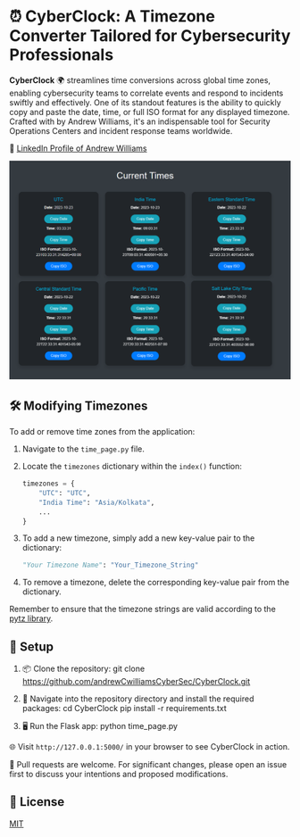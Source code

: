 # ⏰ CyberClock: A Timezone Converter Tailored for Cybersecurity Professionals

**CyberClock** 🌍 streamlines time conversions across global time zones, enabling cybersecurity teams to correlate events and respond to incidents swiftly and effectively. One of its standout features is the ability to quickly copy and paste the date, time, or full ISO format for any displayed timezone. Crafted with by Andrew Williams, it's an indispensable tool for Security Operations Centers and incident response teams worldwide.

🔗 [LinkedIn Profile of Andrew Williams](https://www.linkedin.com/in/andrew-c-williams/)

![CyberClock Screenshot](https://github.com/andrewCwilliamsCyberSec/CyberClock/raw/main/dashboard_screenshot.png)

## 🛠️ Modifying Timezones

To add or remove time zones from the application:

1. Navigate to the `time_page.py` file.
2. Locate the `timezones` dictionary within the `index()` function:
    ```python
    timezones = {
        "UTC": "UTC",
        "India Time": "Asia/Kolkata",
        ...
    }
    ```

3. To add a new timezone, simply add a new key-value pair to the dictionary:
    ```python
    "Your Timezone Name": "Your_Timezone_String"
    ```

4. To remove a timezone, delete the corresponding key-value pair from the dictionary.

Remember to ensure that the timezone strings are valid according to the [pytz library](https://pythonhosted.org/pytz/#available-time-zones).

## 🚀 Setup

1. 📦 Clone the repository:
   git clone https://github.com/andrewCwilliamsCyberSec/CyberClock.git

2. 🔧 Navigate into the repository directory and install the required packages:
  cd CyberClock
  pip install -r requirements.txt

3. 🖥️ Run the Flask app:
   python time_page.py

🌐 Visit `http://127.0.0.1:5000/` in your browser to see CyberClock in action.


🙌 Pull requests are welcome. For significant changes, please open an issue first to discuss your intentions and proposed modifications.

## 📜 License
[MIT](https://choosealicense.com/licenses/mit/)

